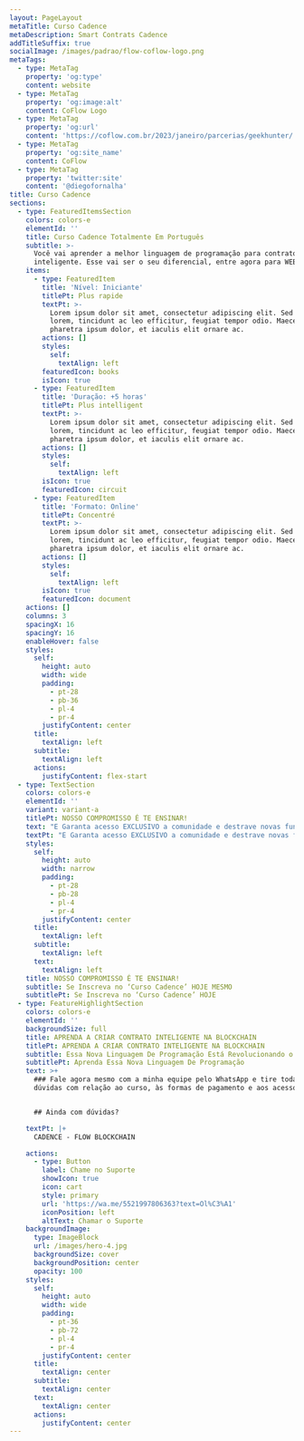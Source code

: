 ```yaml
---
layout: PageLayout
metaTitle: Curso Cadence
metaDescription: Smart Contrats Cadence
addTitleSuffix: true
socialImage: /images/padrao/flow-coflow-logo.png
metaTags:
  - type: MetaTag
    property: 'og:type'
    content: website
  - type: MetaTag
    property: 'og:image:alt'
    content: CoFlow Logo
  - type: MetaTag
    property: 'og:url'
    content: 'https://coflow.com.br/2023/janeiro/parcerias/geekhunter/'
  - type: MetaTag
    property: 'og:site_name'
    content: CoFlow
  - type: MetaTag
    property: 'twitter:site'
    content: '@diegofornalha'
title: Curso Cadence
sections:
  - type: FeaturedItemsSection
    colors: colors-e
    elementId: ''
    title: Curso Cadence Totalmente Em Português
    subtitle: >-
      Você vai aprender a melhor linguagem de programação para contrato
      inteligente. Esse vai ser o seu diferencial, entre agora para WEB 3.0!
    items:
      - type: FeaturedItem
        title: 'Nível: Iniciante'
        titlePt: Plus rapide
        textPt: >-
          Lorem ipsum dolor sit amet, consectetur adipiscing elit. Sed ante
          lorem, tincidunt ac leo efficitur, feugiat tempor odio. Maecenas
          pharetra ipsum dolor, et iaculis elit ornare ac.
        actions: []
        styles:
          self:
            textAlign: left
        featuredIcon: books
        isIcon: true
      - type: FeaturedItem
        title: 'Duração: +5 horas'
        titlePt: Plus intelligent
        textPt: >-
          Lorem ipsum dolor sit amet, consectetur adipiscing elit. Sed ante
          lorem, tincidunt ac leo efficitur, feugiat tempor odio. Maecenas
          pharetra ipsum dolor, et iaculis elit ornare ac.
        actions: []
        styles:
          self:
            textAlign: left
        isIcon: true
        featuredIcon: circuit
      - type: FeaturedItem
        title: 'Formato: Online'
        titlePt: Concentré
        textPt: >-
          Lorem ipsum dolor sit amet, consectetur adipiscing elit. Sed ante
          lorem, tincidunt ac leo efficitur, feugiat tempor odio. Maecenas
          pharetra ipsum dolor, et iaculis elit ornare ac.
        actions: []
        styles:
          self:
            textAlign: left
        isIcon: true
        featuredIcon: document
    actions: []
    columns: 3
    spacingX: 16
    spacingY: 16
    enableHover: false
    styles:
      self:
        height: auto
        width: wide
        padding:
          - pt-28
          - pb-36
          - pl-4
          - pr-4
        justifyContent: center
      title:
        textAlign: left
      subtitle:
        textAlign: left
      actions:
        justifyContent: flex-start
  - type: TextSection
    colors: colors-e
    elementId: ''
    variant: variant-a
    titlePt: NOSSO COMPROMISSO É TE ENSINAR!
    text: "E Garanta acesso EXCLUSIVO a comunidade e destrave novas funções como:\n\n01 - CARGO NO DISCORD\n\nParticipe do HotSeat! Uma roda de conversa online criada para alunos da Jovens que buscam aprender ainda mais sobre negócios e investimentos.\n\n## De R$597,00\_| Por\_**R$0,00**\n\n02 - Suporte Especial\n\nSendo aluno, você também ganha prioridade e um passe VIP para tirar dúvidas sobre o conteúdo com nosso suporte a qualquer hora.\n\n## De R$397,00\_| Por\_**R$0,00**\n\n03 - Networking\n\nSe junte a pessoas que pensam pra frente igual a você. A galera é sempre ativa, interação não vai faltar!\n\n## Inestimável\_| Por\_**R$0,00**\n\n**…Transformar um Sonho em Realidade está mais próximo do que nunca…**\n\n***\n\n(VIDEO)\n\nNão fique de Fora, essa é a sua oportunidade!\n\nCADENCE - FLOW BLOCKCHAIN\n##De\_R$597\_por apenas\n## R$397,00 ou em\n##até 12x de\n## R$ 38,68\n\n(BOTÃO)\n\n![](https://bafkreiesz7tpwc5iq6hzz4roene4bkxqtwmhp5sol5epuhf2mskyswrkb4.ipfs.nftstorage.link/)\n\n*   Pagamento 100% seguro\n*   Acesso imediato\n*   7 dias de garantia\n"
    textPt: "E Garanta acesso EXCLUSIVO a comunidade e destrave novas funções como:\n\n01 - CARGO NO DISCORD\n\nParticipe do HotSeat! Uma roda de conversa online criada para alunos da Jovens que buscam aprender ainda mais sobre negócios e investimentos.\n\n\\## De R$597,00\_| Por\_\\*\\*R$0,00\\*\\*\n\n02 - Suporte Especial\n\nSendo aluno, você também ganha prioridade e um passe VIP para tirar dúvidas sobre o conteúdo com nosso suporte a qualquer hora.\n\n\\## De R$397,00\_| Por\_\\*\\*R$0,00\\*\\*\n\n03 - Networking\n\nSe junte a pessoas que pensam pra frente igual a você. A galera é sempre ativa, interação não vai faltar!\n\n\\## Inestimável\_| Por\_\\*\\*R$0,00\\*\\*\n\n\\*\\*…Transformar um Sonho em Realidade está mais próximo do que nunca…\\*\\*\n\n\\*\\*\\*\n\n(VIDEO)\n\nNão fique de Fora, essa é a sua oportunidade!\n\nCADENCE - FLOW BLOCKCHAIN\n\\##De\_R$597\_por apenas\n\\## R$397,00 ou em\n\\##até 12x de\n\\## R$ 38,68\n\n(BOTÃO)\n\n!\\[]\\(https://bafkreiesz7tpwc5iq6hzz4roene4bkxqtwmhp5sol5epuhf2mskyswrkb4.ipfs.nftstorage.link/)\n\n\\*   Pagamento 100% seguro\n\\*   Acesso imediato\n\\*   7 dias de garantia\n\n\n"
    styles:
      self:
        height: auto
        width: narrow
        padding:
          - pt-28
          - pb-28
          - pl-4
          - pr-4
        justifyContent: center
      title:
        textAlign: left
      subtitle:
        textAlign: left
      text:
        textAlign: left
    title: NOSSO COMPROMISSO É TE ENSINAR!
    subtitle: Se Inscreva no ‘Curso Cadence’ HOJE MESMO
    subtitlePt: Se Inscreva no ‘Curso Cadence’ HOJE
  - type: FeatureHighlightSection
    colors: colors-e
    elementId: ''
    backgroundSize: full
    title: APRENDA A CRIAR CONTRATO INTELIGENTE NA BLOCKCHAIN
    titlePt: APRENDA A CRIAR CONTRATO INTELIGENTE NA BLOCKCHAIN
    subtitle: Essa Nova Linguagem De Programação Está Revolucionando o Mundo Todo!
    subtitlePt: Aprenda Essa Nova Linguagem De Programação
    text: >+
      ### Fale agora mesmo com a minha equipe pelo WhatsApp e tire todas as suas
      dúvidas com relação ao curso, às formas de pagamento e aos acessos.


      ## Ainda com dúvidas?​

    textPt: |+
      CADENCE - FLOW BLOCKCHAIN

    actions:
      - type: Button
        label: Chame no Suporte
        showIcon: true
        icon: cart
        style: primary
        url: 'https://wa.me/5521997806363?text=Ol%C3%A1'
        iconPosition: left
        altText: Chamar o Suporte
    backgroundImage:
      type: ImageBlock
      url: /images/hero-4.jpg
      backgroundSize: cover
      backgroundPosition: center
      opacity: 100
    styles:
      self:
        height: auto
        width: wide
        padding:
          - pt-36
          - pb-72
          - pl-4
          - pr-4
        justifyContent: center
      title:
        textAlign: center
      subtitle:
        textAlign: center
      text:
        textAlign: center
      actions:
        justifyContent: center
---
```

